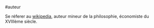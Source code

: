 #auteur 

Se réferer au [wikipedia](https://fr.wikipedia.org/wiki/Thomas_Malthus), auteur mineur de la philosophie, économiste du XVIIIème siècle.

